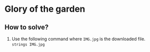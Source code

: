 # Glory of the garden
## How to solve?
1. Use the following command where `IMG.jpg` is the downloaded file. `strings IMG.jpg`

